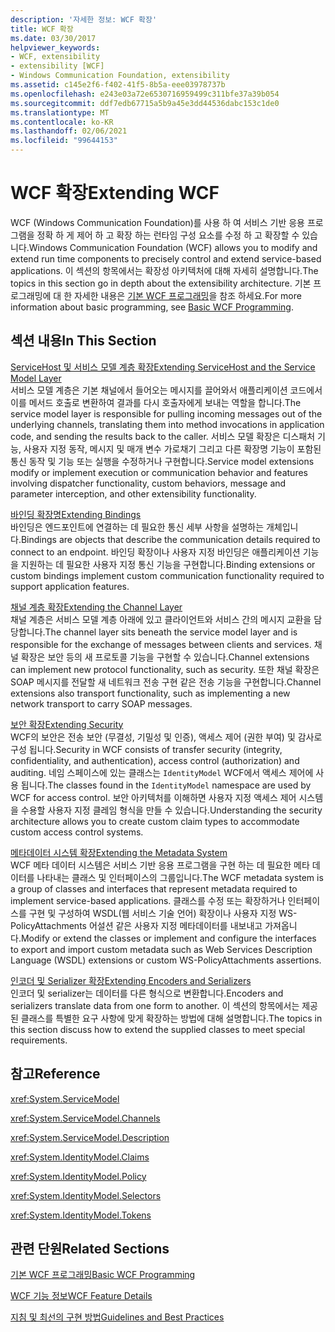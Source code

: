 ```yaml
---
description: '자세한 정보: WCF 확장'
title: WCF 확장
ms.date: 03/30/2017
helpviewer_keywords:
- WCF, extensibility
- extensibility [WCF]
- Windows Communication Foundation, extensibility
ms.assetid: c145e2f6-f402-41f5-8b5a-eee03978737b
ms.openlocfilehash: e243e03a72e6530716959499c311bfe37a39b054
ms.sourcegitcommit: ddf7edb67715a5b9a45e3dd44536dabc153c1de0
ms.translationtype: MT
ms.contentlocale: ko-KR
ms.lasthandoff: 02/06/2021
ms.locfileid: "99644153"
---
```

# <a name="extending-wcf"></a><span data-ttu-id="cb3ac-103">WCF 확장</span><span class="sxs-lookup"><span data-stu-id="cb3ac-103">Extending WCF</span></span>

<span data-ttu-id="cb3ac-104">WCF (Windows Communication Foundation)를 사용 하 여 서비스 기반 응용 프로그램을 정확 하 게 제어 하 고 확장 하는 런타임 구성 요소를 수정 하 고 확장할 수 있습니다.</span><span class="sxs-lookup"><span data-stu-id="cb3ac-104">Windows Communication Foundation (WCF) allows you to modify and extend run time components to precisely control and extend service-based applications.</span></span> <span data-ttu-id="cb3ac-105">이 섹션의 항목에서는 확장성 아키텍처에 대해 자세히 설명합니다.</span><span class="sxs-lookup"><span data-stu-id="cb3ac-105">The topics in this section go in depth about the extensibility architecture.</span></span> <span data-ttu-id="cb3ac-106">기본 프로그래밍에 대 한 자세한 내용은 [기본 WCF 프로그래밍](../basic-wcf-programming.md)을 참조 하세요.</span><span class="sxs-lookup"><span data-stu-id="cb3ac-106">For more information about basic programming, see [Basic WCF Programming](../basic-wcf-programming.md).</span></span>  
  
## <a name="in-this-section"></a><span data-ttu-id="cb3ac-107">섹션 내용</span><span class="sxs-lookup"><span data-stu-id="cb3ac-107">In This Section</span></span>  

 [<span data-ttu-id="cb3ac-108">ServiceHost 및 서비스 모델 계층 확장</span><span class="sxs-lookup"><span data-stu-id="cb3ac-108">Extending ServiceHost and the Service Model Layer</span></span>](extending-servicehost-and-the-service-model-layer.md)  
 <span data-ttu-id="cb3ac-109">서비스 모델 계층은 기본 채널에서 들어오는 메시지를 끌어와서 애플리케이션 코드에서 이를 메서드 호출로 변환하여 결과를 다시 호출자에게 보내는 역할을 합니다.</span><span class="sxs-lookup"><span data-stu-id="cb3ac-109">The service model layer is responsible for pulling incoming messages out of the underlying channels, translating them into method invocations in application code, and sending the results back to the caller.</span></span>  <span data-ttu-id="cb3ac-110">서비스 모델 확장은 디스패처 기능, 사용자 지정 동작, 메시지 및 매개 변수 가로채기 그리고 다른 확장명 기능이 포함된 통신 동작 및 기능 또는 실행을 수정하거나 구현합니다.</span><span class="sxs-lookup"><span data-stu-id="cb3ac-110">Service model extensions modify or implement execution or communication behavior and features involving dispatcher functionality, custom behaviors, message and parameter interception, and other extensibility functionality.</span></span>  
  
 [<span data-ttu-id="cb3ac-111">바인딩 확장명</span><span class="sxs-lookup"><span data-stu-id="cb3ac-111">Extending Bindings</span></span>](extending-bindings.md)  
 <span data-ttu-id="cb3ac-112">바인딩은 엔드포인트에 연결하는 데 필요한 통신 세부 사항을 설명하는 개체입니다.</span><span class="sxs-lookup"><span data-stu-id="cb3ac-112">Bindings are objects that describe the communication details required to connect to an endpoint.</span></span> <span data-ttu-id="cb3ac-113">바인딩 확장이나 사용자 지정 바인딩은 애플리케이션 기능을 지원하는 데 필요한 사용자 지정 통신 기능을 구현합니다.</span><span class="sxs-lookup"><span data-stu-id="cb3ac-113">Binding extensions or custom bindings implement custom communication functionality required to support application features.</span></span>  
  
 [<span data-ttu-id="cb3ac-114">채널 계층 확장</span><span class="sxs-lookup"><span data-stu-id="cb3ac-114">Extending the Channel Layer</span></span>](extending-the-channel-layer.md)  
 <span data-ttu-id="cb3ac-115">채널 계층은 서비스 모델 계층 아래에 있고 클라이언트와 서비스 간의 메시지 교환을 담당합니다.</span><span class="sxs-lookup"><span data-stu-id="cb3ac-115">The channel layer sits beneath the service model layer and is responsible for the exchange of messages between clients and services.</span></span> <span data-ttu-id="cb3ac-116">채널 확장은 보안 등의 새 프로토콜 기능을 구현할 수 있습니다.</span><span class="sxs-lookup"><span data-stu-id="cb3ac-116">Channel extensions can implement new protocol functionality, such as security.</span></span> <span data-ttu-id="cb3ac-117">또한 채널 확장은 SOAP 메시지를 전달할 새 네트워크 전송 구현 같은 전송 기능을 구현합니다.</span><span class="sxs-lookup"><span data-stu-id="cb3ac-117">Channel extensions also transport functionality, such as implementing a new network transport to carry SOAP messages.</span></span>  
  
 [<span data-ttu-id="cb3ac-118">보안 확장</span><span class="sxs-lookup"><span data-stu-id="cb3ac-118">Extending Security</span></span>](extending-security.md)  
 <span data-ttu-id="cb3ac-119">WCF의 보안은 전송 보안 (무결성, 기밀성 및 인증), 액세스 제어 (권한 부여) 및 감사로 구성 됩니다.</span><span class="sxs-lookup"><span data-stu-id="cb3ac-119">Security in WCF consists of transfer security (integrity, confidentiality, and authentication), access control (authorization) and auditing.</span></span> <span data-ttu-id="cb3ac-120">네임 스페이스에 있는 클래스는 `IdentityModel` WCF에서 액세스 제어에 사용 됩니다.</span><span class="sxs-lookup"><span data-stu-id="cb3ac-120">The classes found in the `IdentityModel` namespace are used by WCF for access control.</span></span> <span data-ttu-id="cb3ac-121">보안 아키텍처를 이해하면 사용자 지정 액세스 제어 시스템을 수용할 사용자 지정 클레임 형식을 만들 수 있습니다.</span><span class="sxs-lookup"><span data-stu-id="cb3ac-121">Understanding the security architecture allows you to create custom claim types to accommodate custom access control systems.</span></span>  
  
 [<span data-ttu-id="cb3ac-122">메타데이터 시스템 확장</span><span class="sxs-lookup"><span data-stu-id="cb3ac-122">Extending the Metadata System</span></span>](extending-the-metadata-system.md)  
 <span data-ttu-id="cb3ac-123">WCF 메타 데이터 시스템은 서비스 기반 응용 프로그램을 구현 하는 데 필요한 메타 데이터를 나타내는 클래스 및 인터페이스의 그룹입니다.</span><span class="sxs-lookup"><span data-stu-id="cb3ac-123">The WCF metadata system is a group of classes and interfaces that represent metadata required to implement service-based applications.</span></span> <span data-ttu-id="cb3ac-124">클래스를 수정 또는 확장하거나 인터페이스를 구현 및 구성하여 WSDL(웹 서비스 기술 언어) 확장이나 사용자 지정 WS-PolicyAttachments 어설션 같은 사용자 지정 메타데이터를 내보내고 가져옵니다.</span><span class="sxs-lookup"><span data-stu-id="cb3ac-124">Modify or extend the classes or implement and configure the interfaces to export and import custom metadata such as Web Services Description Language (WSDL) extensions or custom WS-PolicyAttachments assertions.</span></span>  
  
 [<span data-ttu-id="cb3ac-125">인코더 및 Serializer 확장</span><span class="sxs-lookup"><span data-stu-id="cb3ac-125">Extending Encoders and Serializers</span></span>](extending-encoders-and-serializers.md)  
 <span data-ttu-id="cb3ac-126">인코더 및 serializer는 데이터를 다른 형식으로 변환합니다.</span><span class="sxs-lookup"><span data-stu-id="cb3ac-126">Encoders and serializers translate data from one form to another.</span></span> <span data-ttu-id="cb3ac-127">이 섹션의 항목에서는 제공된 클래스를 특별한 요구 사항에 맞게 확장하는 방법에 대해 설명합니다.</span><span class="sxs-lookup"><span data-stu-id="cb3ac-127">The topics in this section discuss how to extend the supplied classes to meet special requirements.</span></span>  
  
## <a name="reference"></a><span data-ttu-id="cb3ac-128">참고</span><span class="sxs-lookup"><span data-stu-id="cb3ac-128">Reference</span></span>  

 <xref:System.ServiceModel>  
  
 <xref:System.ServiceModel.Channels>  
  
 <xref:System.ServiceModel.Description>  
  
 <xref:System.IdentityModel.Claims>  
  
 <xref:System.IdentityModel.Policy>  
  
 <xref:System.IdentityModel.Selectors>  
  
 <xref:System.IdentityModel.Tokens>  
  
## <a name="related-sections"></a><span data-ttu-id="cb3ac-129">관련 단원</span><span class="sxs-lookup"><span data-stu-id="cb3ac-129">Related Sections</span></span>  

 [<span data-ttu-id="cb3ac-130">기본 WCF 프로그래밍</span><span class="sxs-lookup"><span data-stu-id="cb3ac-130">Basic WCF Programming</span></span>](../basic-wcf-programming.md)  
  
 [<span data-ttu-id="cb3ac-131">WCF 기능 정보</span><span class="sxs-lookup"><span data-stu-id="cb3ac-131">WCF Feature Details</span></span>](../feature-details/index.md)  
  
 [<span data-ttu-id="cb3ac-132">지침 및 최선의 구현 방법</span><span class="sxs-lookup"><span data-stu-id="cb3ac-132">Guidelines and Best Practices</span></span>](../guidelines-and-best-practices.md)
